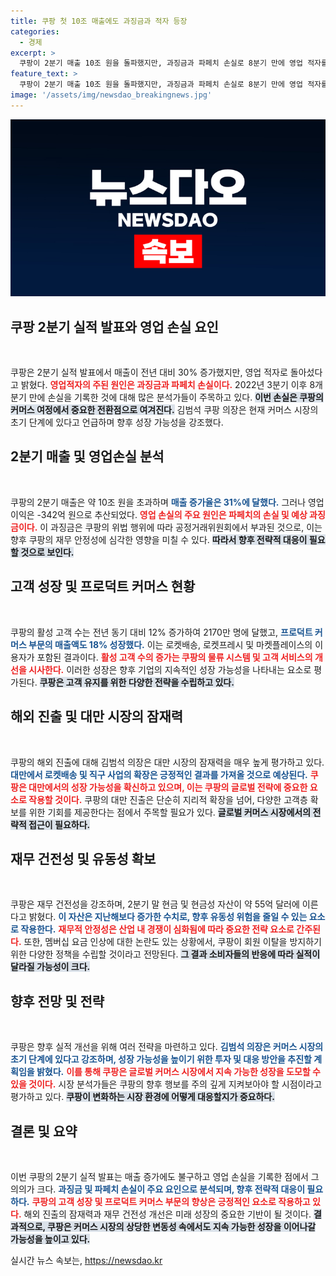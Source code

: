```yaml
---
title: 쿠팡 첫 10조 매출에도 과징금과 적자 등장
categories:
  - 경제
excerpt: >
  쿠팡이 2분기 매출 10조 원을 돌파했지만, 과징금과 파페치 손실로 8분기 만에 영업 적자를 기록했다. 김범석 의장은 커머스 여정의 초기 단계라며 성장 가능성을 강조했다.
feature_text: >
  쿠팡이 2분기 매출 10조 원을 돌파했지만, 과징금과 파페치 손실로 8분기 만에 영업 적자를 기록했다. 김범석 의장은 커머스 여정의 초기 단계라며 성장 가능성을 강조했다.
image: '/assets/img/newsdao_breakingnews.jpg'
---
```


<p><img src="/assets/img/newsdao_breakingnews.jpg" alt="bookingtag 속보" /></p>

<h2 data-ke-size="size26">쿠팡 2분기 실적 발표와 영업 손실 요인</h2>

<p data-ke-size="size16">&nbsp;</p>

<p>쿠팡은 2분기 실적 발표에서 매출이 전년 대비 30% 증가했지만, 영업 적자로 돌아섰다고 밝혔다. <b><span style="color: #ee2323;">영업적자의 주된 원인은 과징금과 파페치 손실이다.</span></b> 2022년 3분기 이후 8개 분기 만에 손실을 기록한 것에 대해 많은 분석가들이 주목하고 있다. <b><span style="background-color: #21538527;">이번 손실은 쿠팡의 커머스 여정에서 중요한 전환점으로 여겨진다.</span></b> 김범석 쿠팡 의장은 현재 커머스 시장의 초기 단계에 있다고 언급하며 향후 성장 가능성을 강조했다. </p>

<h2 data-ke-size="size26">2분기 매출 및 영업손실 분석</h2>

<p data-ke-size="size16">&nbsp;</p>

<p>쿠팡의 2분기 매출은 약 10조 원을 초과하며 <b><span style="color: #1a5490;">매출 증가율은 31%에 달했다.</span></b> 그러나 영업 이익은 -342억 원으로 추산되었다. <b><span style="color: #ee2323;">영업 손실의 주요 원인은 파페치의 손실 및 예상 과징금이다.</span></b> 이 과징금은 쿠팡의 위법 행위에 따라 공정거래위원회에서 부과된 것으로, 이는 향후 쿠팡의 재무 안정성에 심각한 영향을 미칠 수 있다. <b><span style="background-color: #21538527;">따라서 향후 전략적 대응이 필요할 것으로 보인다.</span></b></p>

<h2 data-ke-size="size26">고객 성장 및 프로덕트 커머스 현황</h2>

<p data-ke-size="size16">&nbsp;</p>

<p>쿠팡의 활성 고객 수는 전년 동기 대비 12% 증가하여 2170만 명에 달했고, <b><span style="color: #1a5490;">프로덕트 커머스 부문의 매출액도 18% 성장했다.</span></b> 이는 로켓배송, 로켓프레시 및 마켓플레이스의 이용자가 포함된 결과이다. <b><span style="color: #ee2323;">활성 고객 수의 증가는 쿠팡의 물류 시스템 및 고객 서비스의 개선을 시사한다.</span></b> 이러한 성장은 향후 기업의 지속적인 성장 가능성을 나타내는 요소로 평가된다. <b><span style="background-color: #21538527;">쿠팡은 고객 유지를 위한 다양한 전략을 수립하고 있다.</span></b></p>

<h2 data-ke-size="size26">해외 진출 및 대만 시장의 잠재력</h2>

<p data-ke-size="size16">&nbsp;</p>

<p>쿠팡의 해외 진출에 대해 김범석 의장은 대만 시장의 잠재력을 매우 높게 평가하고 있다. <b><span style="color: #1a5490;">대만에서 로켓배송 및 직구 사업의 확장은 긍정적인 결과를 가져올 것으로 예상된다.</span></b> <b><span style="color: #ee2323;">쿠팡은 대만에서의 성장 가능성을 확신하고 있으며, 이는 쿠팡의 글로벌 전략에 중요한 요소로 작용할 것이다.</span></b> 쿠팡의 대만 진출은 단순히 지리적 확장을 넘어, 다양한 고객층 확보를 위한 기회를 제공한다는 점에서 주목할 필요가 있다. <b><span style="background-color: #21538527;">글로벌 커머스 시장에서의 전략적 접근이 필요하다.</span></b></p>

<h2 data-ke-size="size26">재무 건전성 및 유동성 확보</h2>

<p data-ke-size="size16">&nbsp;</p>

<p>쿠팡은 재무 건전성을 강조하며, 2분기 말 현금 및 현금성 자산이 약 55억 달러에 이른다고 밝혔다. <b><span style="color: #1a5490;">이 자산은 지난해보다 증가한 수치로, 향후 유동성 위험을 줄일 수 있는 요소로 작용한다.</span></b> <b><span style="color: #ee2323;">재무적 안정성은 산업 내 경쟁이 심화됨에 따라 중요한 전략 요소로 간주된다.</span></b> 또한, 멤버십 요금 인상에 대한 논란도 있는 상황에서, 쿠팡이 회원 이탈을 방지하기 위한 다양한 정책을 수립할 것이라고 전망된다. <b><span style="background-color: #21538527;">그 결과 소비자들의 반응에 따라 실적이 달라질 가능성이 크다.</span></b></p>

<h2 data-ke-size="size26">향후 전망 및 전략</h2>

<p data-ke-size="size16">&nbsp;</p>

<p>쿠팡은 향후 실적 개선을 위해 여러 전략을 마련하고 있다. <b><span style="color: #1a5490;">김범석 의장은 커머스 시장의 초기 단계에 있다고 강조하며, 성장 가능성을 높이기 위한 투자 및 대응 방안을 추진할 계획임을 밝혔다.</span></b> <b><span style="color: #ee2323;">이를 통해 쿠팡은 글로벌 커머스 시장에서 지속 가능한 성장을 도모할 수 있을 것이다.</span></b> 시장 분석가들은 쿠팡의 향후 행보를 주의 깊게 지켜보아야 할 시점이라고 평가하고 있다. <b><span style="background-color: #21538527;">쿠팡이 변화하는 시장 환경에 어떻게 대응할지가 중요하다.</span></b></p>

<h2 data-ke-size="size26">결론 및 요약</h2>

<p data-ke-size="size16">&nbsp;</p>

<p>이번 쿠팡의 2분기 실적 발표는 매출 증가에도 불구하고 영업 손실을 기록한 점에서 그 의의가 크다. <b><span style="color: #1a5490;">과징금 및 파페치 손실이 주요 요인으로 분석되며, 향후 전략적 대응이 필요하다.</span></b> <b><span style="color: #ee2323;">쿠팡의 고객 성장 및 프로덕트 커머스 부문의 향상은 긍정적인 요소로 작용하고 있다.</span></b> 해외 진출의 잠재력과 재무 건전성 개선은 미래 성장의 중요한 기반이 될 것이다. <b><span style="background-color: #21538527;">결과적으로, 쿠팡은 커머스 시장의 상당한 변동성 속에서도 지속 가능한 성장을 이어나갈 가능성을 높이고 있다.</span></b></p>
실시간 뉴스 속보는, <a href="https://newsdao.kr" rel="dofollow">https://newsdao.kr</a>


